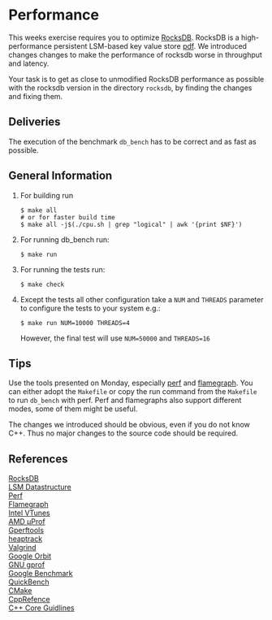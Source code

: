 # Performance

This weeks exercise requires you to optimize [RocksDB](https://rocksdb.org/). RocksDB is a high-performance persistent LSM-based key value store [pdf](https://www.cs.umb.edu/~poneil/lsmtree.pdf). We introduced changes changes to make the performance of rocksdb worse in throughput and latency.

Your task is to get as close to unmodified RocksDB performance as possible with the rocksdb version in the directory `rocksdb`, by finding the changes and fixing them.

## Deliveries

The execution of the benchmark `db_bench` has to be correct and as fast as possible.


## General Information

1. For building run 
   ```console
   $ make all
   # or for faster build time
   $ make all -j$(./cpu.sh | grep "logical" | awk '{print $NF}')
   ```
2. For running db_bench run:
   ```console
   $ make run
   ```
3. For running the tests run:
   ```console
   $ make check
   ```
4. Except the tests all other configuration take a `NUM` and `THREADS` parameter to configure the tests to your system e.g.:
   ```console
   $ make run NUM=10000 THREADS=4
   ```
   However, the final test will use `NUM=50000` and `THREADS=16`
   
 ## Tips
 
 Use the tools presented on Monday, especially [perf](http://www.brendangregg.com/perf.html) and [flamegraph](http://www.brendangregg.com/flamegraphs.html). You can either adopt the `Makefile` or copy the run command from the `Makefile` to run `db_bench` with perf.
 Perf and flamegraphs also support different modes, some of them might be useful.
 
 The changes we introduced should be obvious, even if you do not know C++. Thus no major changes to the source code should be required.
 
 ## References
 [RocksDB](https://rocksdb.org/)  
 [LSM Datastructure](https://www.cs.umb.edu/~poneil/lsmtree.pdf)  
 [Perf](http://www.brendangregg.com/perf.html)  
 [Flamegraph](http://www.brendangregg.com/flamegraphs.html)  
 [Intel VTunes](https://software.intel.com/content/www/us/en/develop/tools/oneapi/components/vtune-profiler.html#gs.3hg9lw)  
 [AMD μProf](https://developer.amd.com/amd-uprof/)  
 [Gperftools](https://gperftools.github.io/gperftools/)  
 [heaptrack](https://github.com/KDE/heaptrack)  
 [Valgrind](https://valgrind.org/)  
 [Google Orbit](https://github.com/google/orbit)  
 [GNU gprof](https://sourceware.org/binutils/docs/gprof/)  
 [Google Benchmark](https://github.com/google/benchmark)  
 [QuickBench](https://quick-bench.com/)  
 [CMake](https://cmake.org/)  
 [CppRefence](https://en.cppreference.com/w/)  
 [C++ Core Guidlines](https://isocpp.github.io/CppCoreGuidelines/CppCoreGuidelines)  
